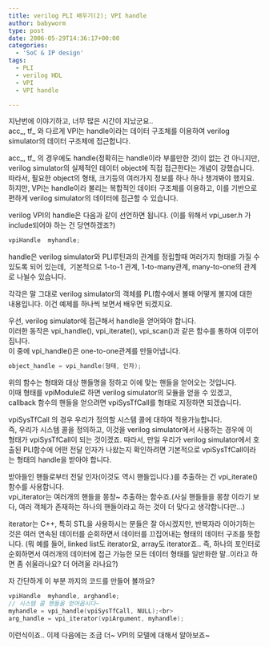 ```yaml
---
title: verilog PLI 배우기(2); VPI handle
author: babyworm
type: post
date: 2006-05-29T14:36:17+00:00
categories:
  - 'SoC & IP design'
tags:
  - PLI
  - verilog HDL
  - VPI
  - VPI handle

---
```

지난번에 이야기하고, 너무 많은 시간이 지났군요..<br>
acc\_, tf\_ 와 다르게 VPI는 handle이라는 데이터 구조체를 이용하여 verilog simulator의 데이터 구조체에 접근합니다.

acc\_, tf\_ 의 경우에도 handle(정확히는 handle이라 부를만한 것)이 없는 건 아니지만, verilog simulator의 실제적인 데이터 object에 직접 접근한다는 개념이 강했습니다. 따라서, 필요한 object의 형태, 크기등의 여러가지 정보를 하나 하나 챙겨봐야 했지요.<br>
하지만, VPI는 handle이라 불리는 복합적인 데이터 구조체를 이용하고, 이를 기반으로 편하게 verilog simulator의 데이터에 접근할 수 있습니다.

verilog VPI의 handle은 다음과 같이 선언하면 됩니다. (이를 위해서 vpi_user.h 가 include되어야 하는 건 당연하겠죠?)

```c
vpiHandle  myhandle;
```

handle은 verilog simulator와 PLI루틴과의 관계를 정립할때 여러가지 형태를 가질 수 있도록 되어 있는데,  기본적으로 1-to-1 관계, 1-to-many관계, many-to-one의 관계로 나뉠수 있습니다.

각각은 말 그대로 verilog simulator의 객체를 PLI함수에서 볼때 어떻게 볼지에 대한 내용입니다. 이건 예제를 하나씩 보면서 배우면 되겠지요.

우선, verilog simulator에 접근해서 handle을 얻어와야 합니다.<br>
이러한 동작은 vpi\_handle(), vpi\_iterate(), vpi_scan()과 같은 함수를 통하여 이루어집니다.<br>
이 중에 vpi_handle()은 one-to-one관계를 만들어냅니다.

```verilog
object_handle = vpi_handle(형태, 인자);
```

위의 함수는 형태와 대상 핸들명을 정하고 이에 맞는 핸들을 얻어오는 것입니다.<br>
이때 형태를 vpiModule로 하면 verilog simulator의 모듈을 얻을 수 있겠고, callback 함수의 핸들을 얻으려면 vpiSysTfCall를 형태로 지정하면 되겠습니다.

vpiSysTfCall 의 경우 우리가 정의할 시스템 콜에 대하여 적용가능합니다.<br>
즉, 우리가 시스템 콜을 정의하고, 이것을 verilog simulator에서 사용하는 경우에 이 형태가 vpiSysTfCall이 되는 것이겠죠. 따라서, 만일 우리가 verilog simulator에서 호출된 PLI함수에 어떤 전달 인자가 나왔는지 확인하려면 기본적으로 vpiSysTfCall이라는 형태의 handle을 받아야 합니다.

받아들인 핸들로부터 전달 인자(이것도 역시 핸들입니다.)를 추출하는 건 vpi_iterate() 함수를 사용합니다.<br>
vpi_iterator는 여러개의 핸들을 몽창~ 추출하는 함수죠.(사실 핸들들을 몽창 이라기 보다, 여러 객체가 존재하는 하나의 핸들이라고 하는 것이 더 맞다고 생각합니다만…)

iterator는 C++, 특히 STL을 사용하시는 분들은 잘 아시겠지만, 반복자라 이야기하는 것은 여러 연속된 데이터를 순회하면서 데이터를 끄집어내는 형태의 데이터 구조를 뜻합니다. (뭐 예를 들어, linked list도 iterator요, array도 iterator죠.. 즉, 하나의 포인터로 순회하면서 여러개의 데이터에 접근 가능한 모든 데이터 형태를 일반화한 말..이라고 하면 좀 쉬울라나요? 더 어려울 라나요?)

자 간단하게 이 부분 까지의 코드를 만들어 볼까요?

```c++
vpiHandle  myhandle, arghandle;
// 시스템 콜 핸들을 얻어옵시다~
myhandle = vpi_handle(vpiSysTfCall, NULL);<br>
arg_handle = vpi_iterator(vpiArgument, myhandle);
```

이런식이죠.. 이제 다음에는 조금 더~ VPI의 모델에 대해서 알아보죠~

